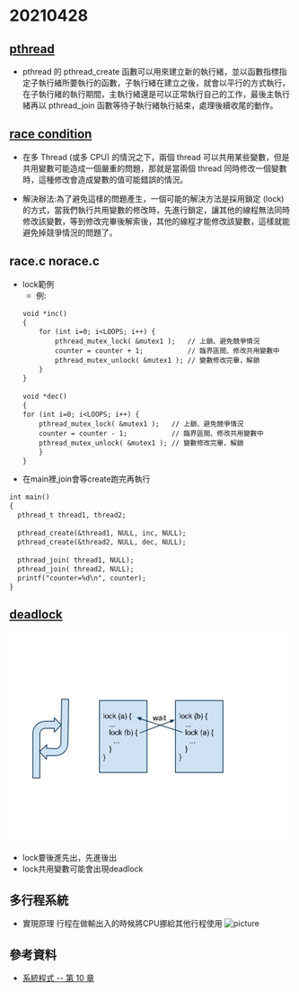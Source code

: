 # 20210428
## [pthread](https://blog.gtwang.org/programming/pthread-multithreading-programming-in-c-tutorial/)
* pthread 的 pthread_create 函數可以用來建立新的執行緒，並以函數指標指定子執行緒所要執行的函數，子執行緒在建立之後，就會以平行的方式執行，在子執行緒的執行期間，主執行緒還是可以正常執行自己的工作，最後主執行緒再以 pthread_join 函數等待子執行緒執行結束，處理後續收尾的動作。
## [race condition](https://medium.com/%E7%A8%8B%E5%BC%8F%E4%BA%BA%E6%9C%88%E5%88%8A/%E7%AB%B6%E7%88%AD%E6%83%85%E6%B3%81%E7%9A%84c%E8%AA%9E%E8%A8%80%E7%AF%84%E4%BE%8B-1a88df31c20e)
* 在多 Thread (或多 CPU) 的情況之下，兩個 thread 可以共用某些變數，但是共用變數可能造成一個嚴重的問題，那就是當兩個 thread 同時修改一個變數時，這種修改會造成變數的值可能錯誤的情況。

* 解決辦法:為了避免這樣的問題產生，一個可能的解決方法是採用鎖定 (lock) 的方式，當我們執行共用變數的修改時，先進行鎖定，讓其他的線程無法同時修改該變數，等到修改完畢後解索後，其他的線程才能修改該變數，這樣就能避免掉競爭情況的問題了。

## race.c norace.c
* lock範例
    * 例:
    ```
    void *inc()
    {
        for (int i=0; i<LOOPS; i++) {
            pthread_mutex_lock( &mutex1 );   // 上鎖、避免競爭情況
            counter = counter + 1;           // 臨界區間、修改共用變數中
            pthread_mutex_unlock( &mutex1 ); // 變數修改完畢，解鎖
        }
    }

    void *dec()
    {
    for (int i=0; i<LOOPS; i++) {
        pthread_mutex_lock( &mutex1 );   // 上鎖、避免競爭情況
        counter = counter - 1;           // 臨界區間、修改共用變數中
        pthread_mutex_unlock( &mutex1 ); // 變數修改完畢，解鎖
        }
    }
    ```
* 在main裡,join會等create跑完再執行
```
int main() 
{
  pthread_t thread1, thread2;

  pthread_create(&thread1, NULL, inc, NULL);
  pthread_create(&thread2, NULL, dec, NULL);

  pthread_join( thread1, NULL); 
  pthread_join( thread2, NULL);
  printf("counter=%d\n", counter);
}
```

## [deadlock](https://medium.com/%E7%A8%8B%E5%BC%8F%E4%BA%BA%E6%9C%88%E5%88%8A/%E6%AD%BB%E7%B5%90%E7%9A%84c%E8%AA%9E%E8%A8%80%E7%AF%84%E4%BE%8B-95041600e2ad)
![picture](https://github.com/victor0520/sp109b/blob/main/note/bitmap/deadlock.jpg)
* lock要後進先出，先進後出
* lock共用變數可能會出現deadlock

## 多行程系統
* 實現原理
行程在做輸出入的時候將CPU挪給其他行程使用
![picture](https://github.com/victor0520/sp109b/blob/main/note/bitmap/0428-1)

## 參考資料
* [系統程式 -- 第 10 章](https://www.slideshare.net/ccckmit/10-73472927?fbclid=IwAR1k_fXUF53d_6NPXxzpCa2OlhSBMCDpH28SKY1WzEh-E4iWUvNJjsycXhQ)
